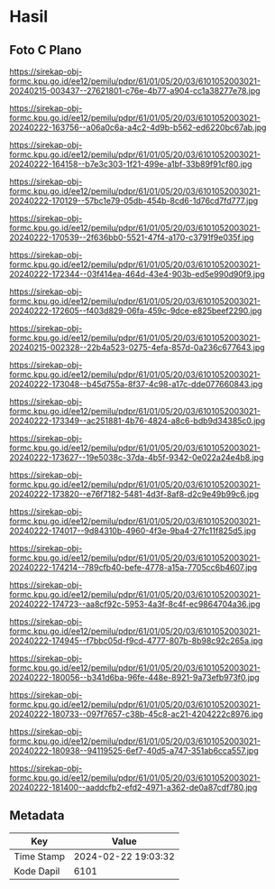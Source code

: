 # Hasil

## Foto C Plano

https://sirekap-obj-formc.kpu.go.id/ee12/pemilu/pdpr/61/01/05/20/03/6101052003021-20240215-003437--27621801-c76e-4b77-a904-cc1a38277e78.jpg

https://sirekap-obj-formc.kpu.go.id/ee12/pemilu/pdpr/61/01/05/20/03/6101052003021-20240222-163756--a06a0c6a-a4c2-4d9b-b562-ed6220bc67ab.jpg

https://sirekap-obj-formc.kpu.go.id/ee12/pemilu/pdpr/61/01/05/20/03/6101052003021-20240222-164158--b7e3c303-1f21-499e-a1bf-33b89f91cf80.jpg

https://sirekap-obj-formc.kpu.go.id/ee12/pemilu/pdpr/61/01/05/20/03/6101052003021-20240222-170129--57bc1e79-05db-454b-8cd6-1d76cd7fd777.jpg

https://sirekap-obj-formc.kpu.go.id/ee12/pemilu/pdpr/61/01/05/20/03/6101052003021-20240222-170539--2f636bb0-5521-47f4-a170-c3791f9e035f.jpg

https://sirekap-obj-formc.kpu.go.id/ee12/pemilu/pdpr/61/01/05/20/03/6101052003021-20240222-172344--03f414ea-464d-43e4-903b-ed5e990d90f9.jpg

https://sirekap-obj-formc.kpu.go.id/ee12/pemilu/pdpr/61/01/05/20/03/6101052003021-20240222-172605--f403d829-06fa-459c-9dce-e825beef2290.jpg

https://sirekap-obj-formc.kpu.go.id/ee12/pemilu/pdpr/61/01/05/20/03/6101052003021-20240215-002328--22b4a523-0275-4efa-857d-0a236c677643.jpg

https://sirekap-obj-formc.kpu.go.id/ee12/pemilu/pdpr/61/01/05/20/03/6101052003021-20240222-173048--b45d755a-8f37-4c98-a17c-dde077660843.jpg

https://sirekap-obj-formc.kpu.go.id/ee12/pemilu/pdpr/61/01/05/20/03/6101052003021-20240222-173349--ac251881-4b76-4824-a8c6-bdb9d34385c0.jpg

https://sirekap-obj-formc.kpu.go.id/ee12/pemilu/pdpr/61/01/05/20/03/6101052003021-20240222-173627--19e5038c-37da-4b5f-9342-0e022a24e4b8.jpg

https://sirekap-obj-formc.kpu.go.id/ee12/pemilu/pdpr/61/01/05/20/03/6101052003021-20240222-173820--e76f7182-5481-4d3f-8af8-d2c9e49b99c6.jpg

https://sirekap-obj-formc.kpu.go.id/ee12/pemilu/pdpr/61/01/05/20/03/6101052003021-20240222-174017--9d84310b-4960-4f3e-9ba4-27fc11f825d5.jpg

https://sirekap-obj-formc.kpu.go.id/ee12/pemilu/pdpr/61/01/05/20/03/6101052003021-20240222-174214--789cfb40-befe-4778-a15a-7705cc6b4607.jpg

https://sirekap-obj-formc.kpu.go.id/ee12/pemilu/pdpr/61/01/05/20/03/6101052003021-20240222-174723--aa8cf92c-5953-4a3f-8c4f-ec9864704a36.jpg

https://sirekap-obj-formc.kpu.go.id/ee12/pemilu/pdpr/61/01/05/20/03/6101052003021-20240222-174945--f7bbc05d-f9cd-4777-807b-8b98c92c265a.jpg

https://sirekap-obj-formc.kpu.go.id/ee12/pemilu/pdpr/61/01/05/20/03/6101052003021-20240222-180056--b341d6ba-96fe-448e-8921-9a73efb973f0.jpg

https://sirekap-obj-formc.kpu.go.id/ee12/pemilu/pdpr/61/01/05/20/03/6101052003021-20240222-180733--097f7657-c38b-45c8-ac21-4204222c8976.jpg

https://sirekap-obj-formc.kpu.go.id/ee12/pemilu/pdpr/61/01/05/20/03/6101052003021-20240222-180938--94119525-6ef7-40d5-a747-351ab6cca557.jpg

https://sirekap-obj-formc.kpu.go.id/ee12/pemilu/pdpr/61/01/05/20/03/6101052003021-20240222-181400--aaddcfb2-efd2-4971-a362-de0a87cdf780.jpg


## Metadata

| Key        | Value               |
| ---------- | ------------------- |
| Time Stamp | 2024-02-22 19:03:32 |
| Kode Dapil | 6101                |



